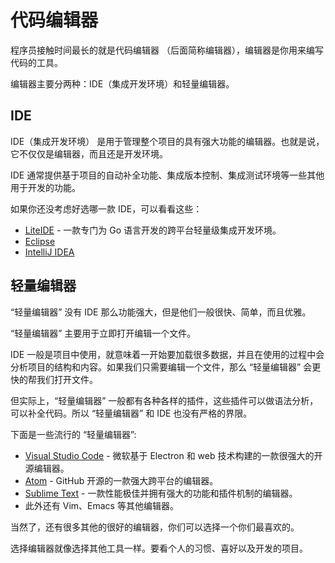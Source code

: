 # 代码编辑器

程序员接触时间最长的就是代码编辑器 （后面简称编辑器），编辑器是你用来编写代码的工具。

编辑器主要分两种：IDE（集成开发环境）和轻量编辑器。

## IDE

IDE（集成开发环境） 是用于管理整个项目的具有强大功能的编辑器。也就是说，它不仅仅是编辑器，而且还是开发环境。

IDE 通常提供基于项目的自动补全功能、集成版本控制、集成测试环境等一些其他用于开发的功能。

如果你还没考虑好选哪一款 IDE，可以看看这些：

- [LiteIDE](https://github.com/visualfc/liteide) - 一款专门为 Go 语言开发的跨平台轻量级集成开发环境。
- [Eclipse](http://www.eclipse.org/)
- [IntelliJ IDEA]()

## 轻量编辑器

“轻量编辑器” 没有 IDE 那么功能强大，但是他们一般很快、简单，而且优雅。

“轻量编辑器” 主要用于立即打开编辑一个文件。

IDE 一般是项目中使用，就意味着一开始要加载很多数据，并且在使用的过程中会分析项目的结构和内容。如果我们只需要编辑一个文件，那么 “轻量编辑器” 会更快的帮我们打开文件。

但实际上，“轻量编辑器” 一般都有各种各样的插件，这些插件可以做语法分析，可以补全代码。所以 “轻量编辑器” 和 IDE 也没有严格的界限。

下面是一些流行的 “轻量编辑器”:

- [Visual Studio Code](https://github.com/Microsoft/vscode) - 微软基于 Electron 和 web 技术构建的一款很强大的开源编辑器。
- [Atom](https://atom.io/) - GitHub 开源的一款强大跨平台的编辑器。
- [Sublime Text](http://www.sublimetext.com/) - 一款性能极佳并拥有强大的功能和插件机制的编辑器。
- 此外还有 Vim、Emacs 等其他编辑器。

当然了，还有很多其他的很好的编辑器，你们可以选择一个你们最喜欢的。

选择编辑器就像选择其他工具一样。要看个人的习惯、喜好以及开发的项目。
